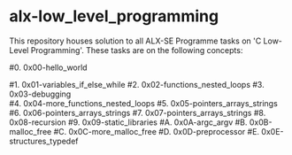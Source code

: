 # alx-low_level_programming
This repository houses solution to all ALX-SE Programme tasks on 'C Low-Level Programming'. These tasks are on the following concepts:

#0. 0x00-hello_world

#1. 0x01-variables_if_else_while
#2. 0x02-functions_nested_loops
#3. 0x03-debugging  
#4. 0x04-more_functions_nested_loops
#5. 0x05-pointers_arrays_strings
#6. 0x06-pointers_arrays_strings
#7. 0x07-pointers_arrays_strings
#8. 0x08-recursion
#9. 0x09-static_libraries
#A. 0x0A-argc_argv
#B. 0x0B-malloc_free
#C. 0x0C-more_malloc_free
#D. 0x0D-preprocessor
#E. 0x0E-structures_typedef
